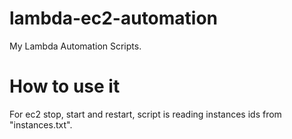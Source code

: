 # lambda-ec2-automation
My Lambda Automation Scripts.

# How to use it
For ec2 stop, start and restart, script is reading instances ids from "instances.txt". 

